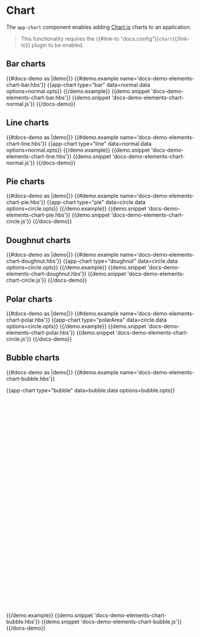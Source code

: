 # Chart

The `app-chart` component enables adding [Chart.js](https://www.chartjs.org/) charts to an application.

> This functionality requires the {{#link-to "docs.config"}}`chart`{{/link-to}} plugin to be enabled.

## Bar charts

{{#docs-demo as |demo|}}
	{{#demo.example name='docs-demo-elements-chart-bar.hbs'}}
		{{app-chart type="bar" data=normal.data options=normal.opts}}
	{{/demo.example}}
	{{demo.snippet 'docs-demo-elements-chart-bar.hbs'}}
	{{demo.snippet 'docs-demo-elements-chart-normal.js'}}
{{/docs-demo}}

## Line charts

{{#docs-demo as |demo|}}
	{{#demo.example name='docs-demo-elements-chart-line.hbs'}}
		{{app-chart type="line" data=normal.data options=normal.opts}}
	{{/demo.example}}
	{{demo.snippet 'docs-demo-elements-chart-line.hbs'}}
	{{demo.snippet 'docs-demo-elements-chart-normal.js'}}
{{/docs-demo}}

## Pie charts

{{#docs-demo as |demo|}}
	{{#demo.example name='docs-demo-elements-chart-pie.hbs'}}
		{{app-chart type="pie" data=circle.data options=circle.opts}}
	{{/demo.example}}
	{{demo.snippet 'docs-demo-elements-chart-pie.hbs'}}
	{{demo.snippet 'docs-demo-elements-chart-circle.js'}}
{{/docs-demo}}

## Doughnut charts

{{#docs-demo as |demo|}}
	{{#demo.example name='docs-demo-elements-chart-doughnut.hbs'}}
		{{app-chart type="doughnut" data=circle.data options=circle.opts}}
	{{/demo.example}}
	{{demo.snippet 'docs-demo-elements-chart-doughnut.hbs'}}
	{{demo.snippet 'docs-demo-elements-chart-circle.js'}}
{{/docs-demo}}

## Polar charts

{{#docs-demo as |demo|}}
	{{#demo.example name='docs-demo-elements-chart-polar.hbs'}}
		{{app-chart type="polarArea" data=circle.data options=circle.opts}}
	{{/demo.example}}
	{{demo.snippet 'docs-demo-elements-chart-polar.hbs'}}
	{{demo.snippet 'docs-demo-elements-chart-circle.js'}}
{{/docs-demo}}

## Bubble charts

{{#docs-demo as |demo|}}
	{{#demo.example name='docs-demo-elements-chart-bubble.hbs'}}
		<div style="height:600px;">
			{{app-chart type="bubble" data=bubble.data options=bubble.opts}}
		</div>
	{{/demo.example}}
	{{demo.snippet 'docs-demo-elements-chart-bubble.hbs'}}
	{{demo.snippet 'docs-demo-elements-chart-bubble.js'}}
{{/docs-demo}}
